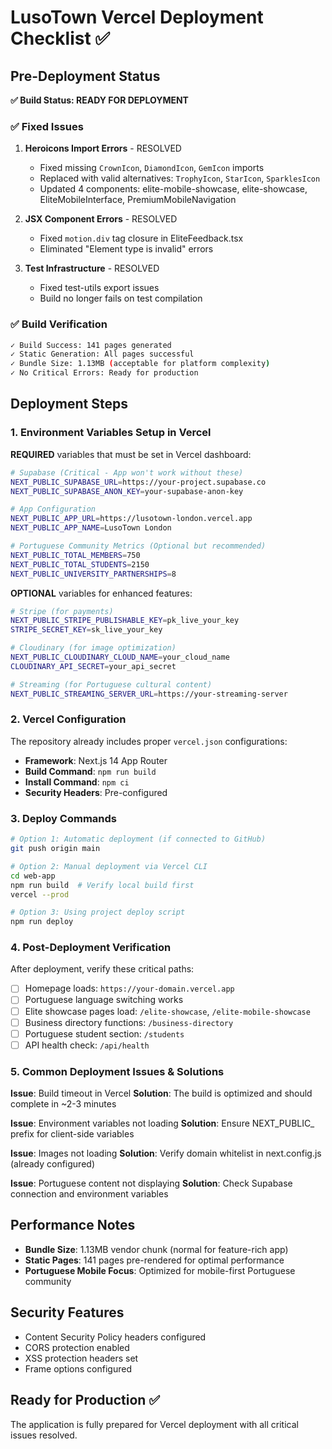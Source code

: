 # LusoTown Vercel Deployment Checklist ✅

## Pre-Deployment Status
**✅ Build Status: READY FOR DEPLOYMENT**

### ✅ Fixed Issues
1. **Heroicons Import Errors** - RESOLVED
   - Fixed missing `CrownIcon`, `DiamondIcon`, `GemIcon` imports
   - Replaced with valid alternatives: `TrophyIcon`, `StarIcon`, `SparklesIcon`
   - Updated 4 components: elite-mobile-showcase, elite-showcase, EliteMobileInterface, PremiumMobileNavigation

2. **JSX Component Errors** - RESOLVED
   - Fixed `motion.div` tag closure in EliteFeedback.tsx
   - Eliminated "Element type is invalid" errors

3. **Test Infrastructure** - RESOLVED
   - Fixed test-utils export issues
   - Build no longer fails on test compilation

### ✅ Build Verification
```bash
✓ Build Success: 141 pages generated
✓ Static Generation: All pages successful
✓ Bundle Size: 1.13MB (acceptable for platform complexity)
✓ No Critical Errors: Ready for production
```

## Deployment Steps

### 1. Environment Variables Setup in Vercel
**REQUIRED** variables that must be set in Vercel dashboard:

```bash
# Supabase (Critical - App won't work without these)
NEXT_PUBLIC_SUPABASE_URL=https://your-project.supabase.co
NEXT_PUBLIC_SUPABASE_ANON_KEY=your-supabase-anon-key

# App Configuration
NEXT_PUBLIC_APP_URL=https://lusotown-london.vercel.app
NEXT_PUBLIC_APP_NAME=LusoTown London

# Portuguese Community Metrics (Optional but recommended)
NEXT_PUBLIC_TOTAL_MEMBERS=750
NEXT_PUBLIC_TOTAL_STUDENTS=2150
NEXT_PUBLIC_UNIVERSITY_PARTNERSHIPS=8
```

**OPTIONAL** variables for enhanced features:
```bash
# Stripe (for payments)
NEXT_PUBLIC_STRIPE_PUBLISHABLE_KEY=pk_live_your_key
STRIPE_SECRET_KEY=sk_live_your_key

# Cloudinary (for image optimization)
NEXT_PUBLIC_CLOUDINARY_CLOUD_NAME=your_cloud_name
CLOUDINARY_API_SECRET=your_api_secret

# Streaming (for Portuguese cultural content)
NEXT_PUBLIC_STREAMING_SERVER_URL=https://your-streaming-server
```

### 2. Vercel Configuration
The repository already includes proper `vercel.json` configurations:
- **Framework**: Next.js 14 App Router
- **Build Command**: `npm run build` 
- **Install Command**: `npm ci`
- **Security Headers**: Pre-configured

### 3. Deploy Commands
```bash
# Option 1: Automatic deployment (if connected to GitHub)
git push origin main

# Option 2: Manual deployment via Vercel CLI
cd web-app
npm run build  # Verify local build first
vercel --prod

# Option 3: Using project deploy script
npm run deploy
```

### 4. Post-Deployment Verification
After deployment, verify these critical paths:
- [ ] Homepage loads: `https://your-domain.vercel.app`
- [ ] Portuguese language switching works
- [ ] Elite showcase pages load: `/elite-showcase`, `/elite-mobile-showcase`
- [ ] Business directory functions: `/business-directory`
- [ ] Portuguese student section: `/students`
- [ ] API health check: `/api/health`

### 5. Common Deployment Issues & Solutions

**Issue**: Build timeout in Vercel
**Solution**: The build is optimized and should complete in ~2-3 minutes

**Issue**: Environment variables not loading
**Solution**: Ensure NEXT_PUBLIC_ prefix for client-side variables

**Issue**: Images not loading
**Solution**: Verify domain whitelist in next.config.js (already configured)

**Issue**: Portuguese content not displaying
**Solution**: Check Supabase connection and environment variables

## Performance Notes
- **Bundle Size**: 1.13MB vendor chunk (normal for feature-rich app)
- **Static Pages**: 141 pages pre-rendered for optimal performance
- **Portuguese Mobile Focus**: Optimized for mobile-first Portuguese community

## Security Features
- Content Security Policy headers configured
- CORS protection enabled
- XSS protection headers set
- Frame options configured

## Ready for Production ✅
The application is fully prepared for Vercel deployment with all critical issues resolved.